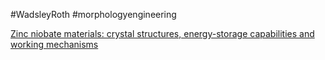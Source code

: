 #WadsleyRoth
#morphologyengineering


[Zinc niobate materials: crystal structures, energy-storage capabilities and working mechanisms](https://pubs.rsc.org/en/content/articlelanding/2019/ta/c9ta07818e)